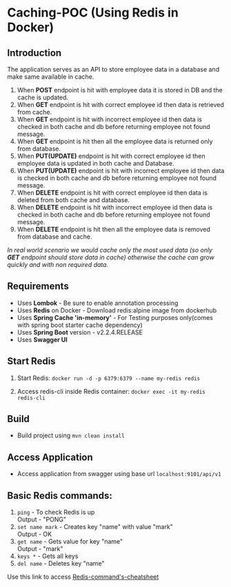 # Caching-POC (Using Redis in Docker)

## Introduction 
The application serves as an API to store employee data in a database and make same available in cache.  

1. When **POST** endpoint is hit with employee data it is stored in DB and the cache is updated.  
2. When **GET** endpoint is hit with correct employee id then data is retrieved from cache.  
3. When **GET** endpoint is hit with incorrect employee id then data is checked in both cache and db before returning employee not found message.  
4. When **GET** endpoint is hit then all the employee data is returned only from database.  
5. When **PUT(UPDATE)** endpoint is hit with correct employee id then employee data is updated in both cache and Database.  
6. When **PUT(UPDATE)** endpoint is hit with incorrect employee id then data is checked in both cache and db before returning employee not found message.  
7. When **DELETE** endpoint is hit with correct employee id then data is deleted from both cache and database.  
8. When **DELETE** endpoint is hit with incorrect employee id then data is checked in both cache and db before returning employee not found message.  
9. When **DELETE** endpoint is hit then all the employee data is removed from database and cache.

 *In real world scenario we would cache only the most used data (so only **GET** endpoint should store data in cache) otherwise the cache can grow quickly and with non required data.*  
## Requirements
  * Uses **Lombok** - Be sure to enable annotation processing  
  * Uses **Redis** on Docker - Download redis:alpine image from dockerhub  
  * Uses **Spring Cache 'in-memory'** - For Testing purposes only(comes with spring boot starter cache dependency)  
  * Uses **Spring Boot** version - v2.2.4.RELEASE  
  * Uses **Swagger UI**

## Start Redis
1. Start Redis:
`docker run -d -p 6379:6379 --name my-redis redis`

2. Access redis-cli inside Redis container:
`docker exec -it my-redis redis-cli`  

## Build
  * Build project using `mvn clean install`  

## Access Application  
  * Access application from swagger using base url `localhost:9101/api/v1`  

## Basic Redis commands:  
1. `ping` - To check Redis is up  
Output - "PONG"  
2. `set name mark` - Creates key "name" with value "mark"  
Output - OK  
3. `get name` - Gets value for key "name"  
Output - "mark"  
4. `keys *` - Gets all keys  
5. `del name` - Deletes key "name"  

Use this link to access [Redis-command's-cheatsheet](https://gist.github.com/LeCoupa/1596b8f359ad8812c7271b5322c30946)  
